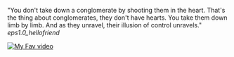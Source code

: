 "You don't take down a conglomerate by shooting them in the heart. That's the thing about conglomerates, they don't have hearts. You take them down limb by limb. And as they unravel, their illusion of control unravels." *eps1.0_hellofriend*



[![My Fav video](https://www.clipartmax.com/png/small/216-2161006_paper-plane-paper-plane-icon-transparent.png)](https://www.youtube.com/watch?v=s-7pyIxz8Qg&ab_channel=RottenTomatoesClassicTrailers)
